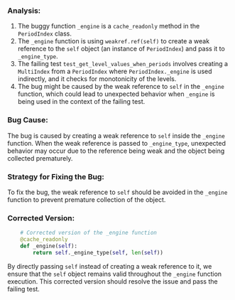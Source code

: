 ### Analysis:
1. The buggy function `_engine` is a `cache_readonly` method in the `PeriodIndex` class.
2. The `_engine` function is using `weakref.ref(self)` to create a weak reference to the `self` object (an instance of `PeriodIndex`) and pass it to `_engine_type`.
3. The failing test `test_get_level_values_when_periods` involves creating a `MultiIndex` from a `PeriodIndex` where `PeriodIndex._engine` is used indirectly, and it checks for monotonicity of the levels.
4. The bug might be caused by the weak reference to `self` in the `_engine` function, which could lead to unexpected behavior when `_engine` is being used in the context of the failing test.

### Bug Cause:
The bug is caused by creating a weak reference to `self` inside the `_engine` function. When the weak reference is passed to `_engine_type`, unexpected behavior may occur due to the reference being weak and the object being collected prematurely.

### Strategy for Fixing the Bug:
To fix the bug, the weak reference to `self` should be avoided in the `_engine` function to prevent premature collection of the object.

### Corrected Version:
```python
    # Corrected version of the _engine function
    @cache_readonly
    def _engine(self):
        return self._engine_type(self, len(self))
```

By directly passing `self` instead of creating a weak reference to it, we ensure that the `self` object remains valid throughout the `_engine` function execution. This corrected version should resolve the issue and pass the failing test.